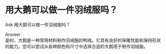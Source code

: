 # 用大鹅可以做一件羽绒服吗？
Ask
用大鹅可以做一件羽绒服吗？

Answer                            
是的，大鹅是一种常用材料制作羽绒服的鸭绒。它具有良好的保暖性能和保持形状的能力。您可以尝试从各种颜色和尺寸中选择合适的大鹅用于制作羽绒服。
